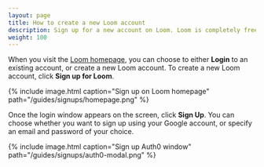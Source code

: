 ```yaml
---
layout: page
title: How to create a new Loom account
description: Sign up for a new account on Loom. Loom is completely free and gives you access to all of its core features.
weight: 100
---
```


When you visit the [Loom homepage]({{site.loom}}), you can choose to either **Login** to an existing account, or create a new Loom account. To create a new Loom account, click **Sign up for Loom**.

{%
  include image.html
  caption="Sign up on Loom homepage"
  path="/guides/signups/homepage.png"
%}

Once the login window appears on the screen, click **Sign Up**. You can choose whether you want to sign up using your Google account, or specify an email and password of your choice.

{%
  include image.html
  caption="Sign up Auth0 window"
  path="/guides/signups/auth0-modal.png"
%}
